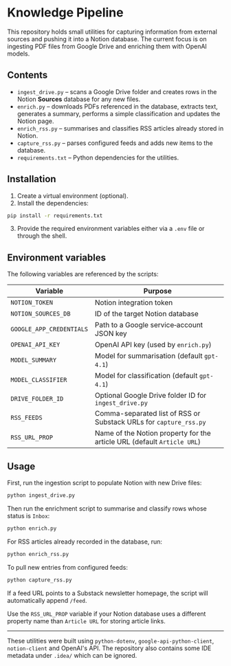 # Knowledge Pipeline

This repository holds small utilities for capturing information from external sources and pushing it into a Notion database.  The current focus is on ingesting PDF files from Google Drive and enriching them with OpenAI models.

## Contents

- `ingest_drive.py` – scans a Google Drive folder and creates rows in the Notion **Sources** database for any new files.
- `enrich.py` – downloads PDFs referenced in the database, extracts text, generates a summary, performs a simple classification and updates the Notion page.
- `enrich_rss.py` – summarises and classifies RSS articles already stored in Notion.
- `capture_rss.py` – parses configured feeds and adds new items to the database.
- `requirements.txt` – Python dependencies for the utilities.

## Installation

1. Create a virtual environment (optional).
2. Install the dependencies:

```bash
pip install -r requirements.txt
```

3. Provide the required environment variables either via a `.env` file or through the shell.

## Environment variables

The following variables are referenced by the scripts:

| Variable | Purpose |
|----------|---------|
| `NOTION_TOKEN` | Notion integration token |
| `NOTION_SOURCES_DB` | ID of the target Notion database |
| `GOOGLE_APP_CREDENTIALS` | Path to a Google service‑account JSON key |
| `OPENAI_API_KEY` | OpenAI API key (used by `enrich.py`) |
| `MODEL_SUMMARY` | Model for summarisation (default `gpt-4.1`) |
| `MODEL_CLASSIFIER` | Model for classification (default `gpt-4.1`) |
| `DRIVE_FOLDER_ID` | Optional Google Drive folder ID for `ingest_drive.py` |
| `RSS_FEEDS` | Comma-separated list of RSS or Substack URLs for `capture_rss.py` |
| `RSS_URL_PROP` | Name of the Notion property for the article URL (default `Article URL`) |

## Usage

First, run the ingestion script to populate Notion with new Drive files:

```bash
python ingest_drive.py
```

Then run the enrichment script to summarise and classify rows whose status is `Inbox`:

```bash
python enrich.py
```

For RSS articles already recorded in the database, run:

```bash
python enrich_rss.py
```

To pull new entries from configured feeds:

```bash
python capture_rss.py
```

If a feed URL points to a Substack newsletter homepage, the script will
automatically append `/feed`.

Use the `RSS_URL_PROP` variable if your Notion database uses a different
property name than `Article URL` for storing article links.

---

These utilities were built using `python-dotenv`, `google-api-python-client`, `notion-client` and OpenAI's API.  The repository also contains some IDE metadata under `.idea/` which can be ignored.

